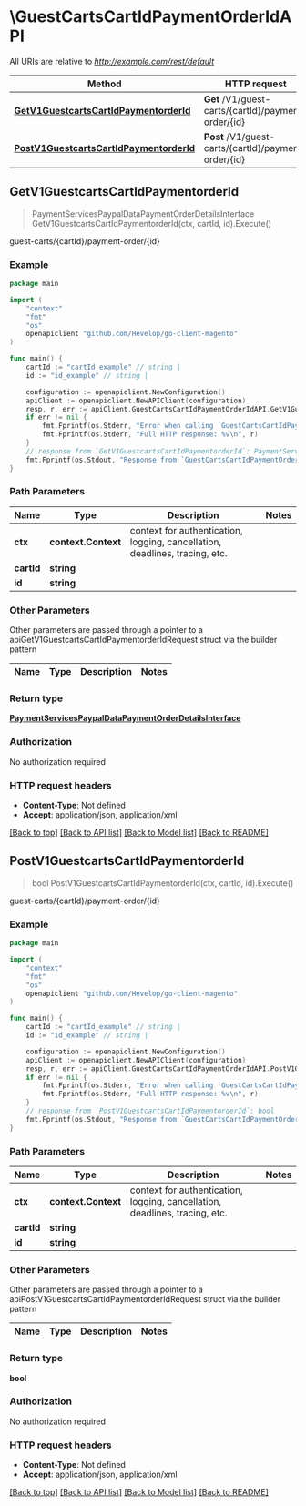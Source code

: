 # \GuestCartsCartIdPaymentOrderIdAPI

All URIs are relative to *http://example.com/rest/default*

Method | HTTP request | Description
------------- | ------------- | -------------
[**GetV1GuestcartsCartIdPaymentorderId**](GuestCartsCartIdPaymentOrderIdAPI.md#GetV1GuestcartsCartIdPaymentorderId) | **Get** /V1/guest-carts/{cartId}/payment-order/{id} | guest-carts/{cartId}/payment-order/{id}
[**PostV1GuestcartsCartIdPaymentorderId**](GuestCartsCartIdPaymentOrderIdAPI.md#PostV1GuestcartsCartIdPaymentorderId) | **Post** /V1/guest-carts/{cartId}/payment-order/{id} | guest-carts/{cartId}/payment-order/{id}



## GetV1GuestcartsCartIdPaymentorderId

> PaymentServicesPaypalDataPaymentOrderDetailsInterface GetV1GuestcartsCartIdPaymentorderId(ctx, cartId, id).Execute()

guest-carts/{cartId}/payment-order/{id}



### Example

```go
package main

import (
	"context"
	"fmt"
	"os"
	openapiclient "github.com/Hevelop/go-client-magento"
)

func main() {
	cartId := "cartId_example" // string | 
	id := "id_example" // string | 

	configuration := openapiclient.NewConfiguration()
	apiClient := openapiclient.NewAPIClient(configuration)
	resp, r, err := apiClient.GuestCartsCartIdPaymentOrderIdAPI.GetV1GuestcartsCartIdPaymentorderId(context.Background(), cartId, id).Execute()
	if err != nil {
		fmt.Fprintf(os.Stderr, "Error when calling `GuestCartsCartIdPaymentOrderIdAPI.GetV1GuestcartsCartIdPaymentorderId``: %v\n", err)
		fmt.Fprintf(os.Stderr, "Full HTTP response: %v\n", r)
	}
	// response from `GetV1GuestcartsCartIdPaymentorderId`: PaymentServicesPaypalDataPaymentOrderDetailsInterface
	fmt.Fprintf(os.Stdout, "Response from `GuestCartsCartIdPaymentOrderIdAPI.GetV1GuestcartsCartIdPaymentorderId`: %v\n", resp)
}
```

### Path Parameters


Name | Type | Description  | Notes
------------- | ------------- | ------------- | -------------
**ctx** | **context.Context** | context for authentication, logging, cancellation, deadlines, tracing, etc.
**cartId** | **string** |  | 
**id** | **string** |  | 

### Other Parameters

Other parameters are passed through a pointer to a apiGetV1GuestcartsCartIdPaymentorderIdRequest struct via the builder pattern


Name | Type | Description  | Notes
------------- | ------------- | ------------- | -------------



### Return type

[**PaymentServicesPaypalDataPaymentOrderDetailsInterface**](PaymentServicesPaypalDataPaymentOrderDetailsInterface.md)

### Authorization

No authorization required

### HTTP request headers

- **Content-Type**: Not defined
- **Accept**: application/json, application/xml

[[Back to top]](#) [[Back to API list]](../README.md#documentation-for-api-endpoints)
[[Back to Model list]](../README.md#documentation-for-models)
[[Back to README]](../README.md)


## PostV1GuestcartsCartIdPaymentorderId

> bool PostV1GuestcartsCartIdPaymentorderId(ctx, cartId, id).Execute()

guest-carts/{cartId}/payment-order/{id}



### Example

```go
package main

import (
	"context"
	"fmt"
	"os"
	openapiclient "github.com/Hevelop/go-client-magento"
)

func main() {
	cartId := "cartId_example" // string | 
	id := "id_example" // string | 

	configuration := openapiclient.NewConfiguration()
	apiClient := openapiclient.NewAPIClient(configuration)
	resp, r, err := apiClient.GuestCartsCartIdPaymentOrderIdAPI.PostV1GuestcartsCartIdPaymentorderId(context.Background(), cartId, id).Execute()
	if err != nil {
		fmt.Fprintf(os.Stderr, "Error when calling `GuestCartsCartIdPaymentOrderIdAPI.PostV1GuestcartsCartIdPaymentorderId``: %v\n", err)
		fmt.Fprintf(os.Stderr, "Full HTTP response: %v\n", r)
	}
	// response from `PostV1GuestcartsCartIdPaymentorderId`: bool
	fmt.Fprintf(os.Stdout, "Response from `GuestCartsCartIdPaymentOrderIdAPI.PostV1GuestcartsCartIdPaymentorderId`: %v\n", resp)
}
```

### Path Parameters


Name | Type | Description  | Notes
------------- | ------------- | ------------- | -------------
**ctx** | **context.Context** | context for authentication, logging, cancellation, deadlines, tracing, etc.
**cartId** | **string** |  | 
**id** | **string** |  | 

### Other Parameters

Other parameters are passed through a pointer to a apiPostV1GuestcartsCartIdPaymentorderIdRequest struct via the builder pattern


Name | Type | Description  | Notes
------------- | ------------- | ------------- | -------------



### Return type

**bool**

### Authorization

No authorization required

### HTTP request headers

- **Content-Type**: Not defined
- **Accept**: application/json, application/xml

[[Back to top]](#) [[Back to API list]](../README.md#documentation-for-api-endpoints)
[[Back to Model list]](../README.md#documentation-for-models)
[[Back to README]](../README.md)

